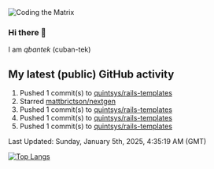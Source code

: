 <img alt="Coding the Matrix" src="https://github.com/user-attachments/assets/59fbca1f-0b00-464b-a8c9-24de1ec70c75">

### Hi there 👋

I am *qbantek* (cuban-tek)

<!--
**qbantek/qbantek** is a ✨ _special_ ✨ repository because its `README.md` (this file) appears on your GitHub profile.

Here are some ideas to get you started:

- 🔭 I’m currently working on ...
- 🌱 I’m currently learning ...
- 👯 I’m looking to collaborate on ...
- 🤔 I’m looking for help with ...
- 💬 Ask me about ...
- 📫 How to reach me: ...
- ⚡ Fun fact: ...
-->

## My latest (public) GitHub activity
<!--RECENT_ACTIVITY:start-->
1. Pushed 1 commit(s) to [quintsys/rails-templates](https://github.com/quintsys/rails-templates)<br>
2. Starred [mattbrictson/nextgen](https://github.com/mattbrictson/nextgen)<br>
3. Pushed 1 commit(s) to [quintsys/rails-templates](https://github.com/quintsys/rails-templates)<br>
4. Pushed 1 commit(s) to [quintsys/rails-templates](https://github.com/quintsys/rails-templates)<br>
5. Pushed 1 commit(s) to [quintsys/rails-templates](https://github.com/quintsys/rails-templates)<br>
<!--RECENT_ACTIVITY:end-->

<!--RECENT_ACTIVITY:last_update-->
Last Updated: Sunday, January 5th, 2025, 4:35:19 AM (GMT)
<!--RECENT_ACTIVITY:last_update_end-->


[![Top Langs](https://github-readme-stats.vercel.app/api/top-langs/?username=qbantek&langs_count=10&hide_progress=true)](https://github.com/anuraghazra/github-readme-stats)
